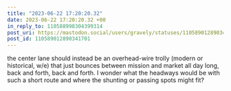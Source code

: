 ```yaml
---
title: "2023-06-22 17:20:20.32"
date: 2023-06-22 17:20:20.32 +00
in_reply_to: 110588998304399314
post_uri: https://mastodon.social/users/gravely/statuses/110589012890341701
post_id: 110589012890341701
---
```

the center lane should instead be an overhead-wire trolly (modern or historical, w/e) that just bounces between mission and market all day long, back and forth, back and forth. I wonder what the headways would be with such a short route and where the shunting or passing spots might fit?



